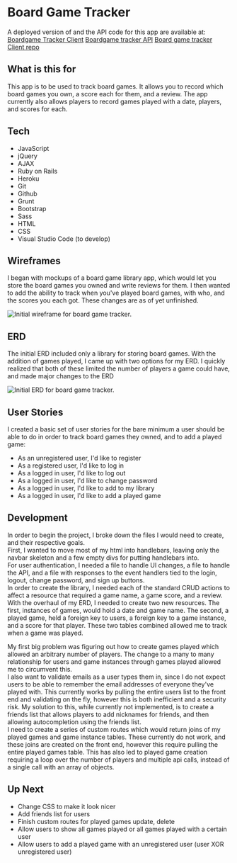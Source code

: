 # Board Game Tracker

A deployed version of and the API code for this app are available at:  
[Boardgame Tracker Client](https://taharon.github.io/boardgame_tracker/)
[Boardgame tracker API](https://project-2-api-248.herokuapp.com/)
[Board game tracker Client repo](https://github.com/taharon/boardgame_tracker)

## What is this for

This app is to be used to track board games. It allows you to record which board games you own, a score each for them, and a review. The app currently also allows players to record games played with a date, players, and scores for each.  

## Tech

- JavaScript  
- jQuery  
- AJAX  
- Ruby on Rails  
- Heroku  
- Git  
- Github  
- Grunt  
- Bootstrap  
- Sass  
- HTML  
- CSS  
- Visual Studio Code (to develop)  

## Wireframes

I began with mockups of a board game library app, which would let you store the board games you owned and write reviews for them. I then wanted to add the ability to track when you've played board games, with who, and the scores you each got. These changes are as of  yet unfinished.

![Initial wireframe for board game tracker.](https://i.imgur.com/TQjORF2.jpg)

## ERD

The initial ERD included only a library for storing board games. With the addition of games played, I came up with two options for my ERD. I quickly realized that both of these limited the number of players a game could have, and made major changes to the ERD

![Initial ERD for board game tracker.](https://i.imgur.com/CdaQuBy.jpg)

## User Stories

I created a basic set of user stories for the bare minimum a user should be able to do in order to track board games they owned, and to add a played game:  

- As an unregistered user, I'd like to register  
- As a registered user, I'd like to log in  
- As a logged in user, I'd like to log out  
- As a logged in user, I'd like to change password  
- As a logged in user, I'd like to add to my library  
- As a logged in user, I'd like to add a played game  

## Development

In order to begin the project, I broke down the files I would need to create, and their respective goals.  
First, I wanted to move most of my html into handlebars, leaving only the navbar skeleton and a few empty divs for putting handlebars into.  
For user authentication, I needed a file to handle UI changes, a file to handle the API, and a file with responses to the event handlers tied to the login, logout, change password, and sign up buttons.  
In order to create the library, I needed each of the standard CRUD actions to affect a resource that required a game name, a game score, and a review.  
With the overhaul of my ERD, I needed to create two new resources. The first, instances of games, would hold a date and game name. The second, a played game, held a foreign key to users, a foreign key to a game instance, and a score for that player. These two tables combined allowed me to track when a game was played.  

My first big problem was figuring out how to create games played which allowed an arbitrary number of players. The change to a many to many relationship for users and game instances through games played allowed me to circumvent this.  
I also want to validate emails as a user types them in, since I do not expect users to be able to remember the email addresses of everyone they've played with. This currently works by pulling the entire users list to the front end and validating on the fly, however this is both inefficient and a security risk. My solution to this, while currently not implemented, is to create a friends list that allows players to add nicknames for friends, and then allowing autocompletion using the friends list.  
I need to create a series of custom routes which would return joins of my played games and game instance tables. These currently do not work, and these joins are created on the front end, however this require pulling the entire played games table. This has also led to played game creation requiring a loop over the number of players and multiple api calls, instead of a single call with an array of objects.

## Up Next

- Change CSS to make it look nicer  
- Add friends list for users  
- Finish custom routes for played games update, delete  
- Allow users to show all games played or all games played with a certain user  
- Allow users to add a played game with an unregistered user (user XOR unregistered user)
